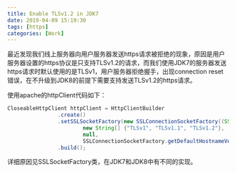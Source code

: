 ```yaml
---
title: Enable TLSv1.2 in JDK7
date: 2019-04-09 15:19:30
tags: [https]
categories: [Work]
---
```


最近发现我们线上服务器向用户服务器发送https请求被拒绝的现象，原因是用户服务器设置的https协议是只支持TLSv1.2的请求，而我们使用JDK7的服务器发送https请求时默认使用的是TLSv1，用户服务器拒绝握手，出现connection reset错误，在不升级到JDK8的前提下需要支持发送TLSv1.2的https请求。

使用apache的httpClient代码如下：

```java
CloseableHttpClient httpClient = HttpClientBuilder
                .create()
                .setSSLSocketFactory(new SSLConnectionSocketFactory((SSLSocketFactory)SSLSocketFactory.getDefault(),
                        new String[] {"TLSv1", "TLSv1.1", "TLSv1.2"},
                        null,
                        SSLConnectionSocketFactory.getDefaultHostnameVerifier()))
                .build();
```

详细原因见SSLSocketFactory类，在JDK7和JDK8中有不同的实现。
